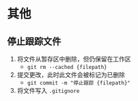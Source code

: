 # 其他

<!-- !!! tip "说明"

    本文档正在更新中…… -->

## 停止跟踪文件

1. 将文件从暂存区中删除，但仍保留在工作区
      - `git rm --cached {filepath}`
2. 提交更改，此时此文件会被标记为已删除
      - `git commit -m "停止跟踪 {filepath}"`
3. 将文件写入 `.gitignore`